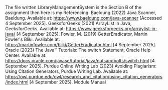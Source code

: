 The file written LibraryManagementSystem is the Section B of the assignment then here is my Referencing:
Baeldung (2022) Java Scanner, Baeldung. Available at: https://www.baeldung.com/java-scanner [Accessed 4 September 2025].
GeeksforGeeks (2021) ArrayList in Java, GeeksforGeeks. Available at: https://www.geeksforgeeks.org/arraylist-in-java/ [4 September 2025].
Fowler, M. (2019) GetterEradicator, Martin Fowler's Bliki. Available at: https://martinfowler.com/bliki/GetterEradicator.html [4 September 2025].
Oracle (2023) The Java™ Tutorials: The switch Statement, Oracle Help Center. Available at: https://docs.oracle.com/javase/tutorial/java/nutsandbolts/switch.html [4 September 2025].
Purdue Online Writing Lab (2023) Avoiding Plagiarism: Using Citation Generators, Purdue Writing Lab. Available at: https://owl.purdue.edu/owl/research_and_citation/using_citation_generators/index.html [4 September 2025].
Module Manual 
